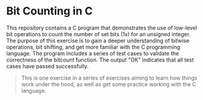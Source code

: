 # Bit Counting in C

This repository contains a C program that demonstrates the use of low-level bit operations to count the number of set bits (1s) for an unsigned integer. The purpose of this exercise is to gain a deeper understanding of bitwise operations, bit shifting, and get more familiar with the C programming language.
The program includes a series of test cases to validate the correctness of the bitcount function. The output "OK" indicates that all test cases have passed successfully.

> This is one exercise in a series of exercises aiming to learn how things work under the hood, as well as get some practice working with the C language.

